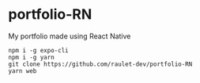 # portfolio-RN

My portfolio made using React Native

    npm i -g expo-cli
    npm i -g yarn
    git clone https://github.com/raulet-dev/portfolio-RN
    yarn web

